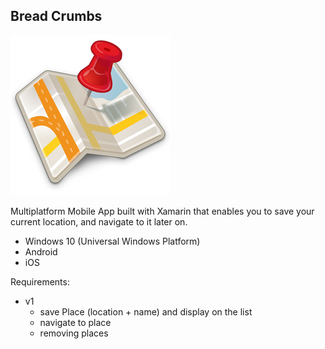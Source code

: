 ## Bread Crumbs

![Bread Crumbs](BreadCrumbs.png)

Multiplatform Mobile App built with Xamarin that enables you to save your current location, and navigate to it later on.

* Windows 10 (Universal Windows Platform)
* Android
* iOS
	
Requirements:
* v1
	* save Place (location + name) and display on the list
	* navigate to place
	* removing places
